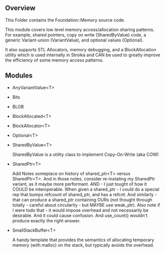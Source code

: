 Overview
--------
  This Folder contains the Foundation::Memory source code.

  This module covers low level memory access/allocation sharing patterns. For example, shared pointers,
  copy on write (SharedByValue) code, a generic Variant-union (VariantValue), and optional values (Optional<T>).

  It also supports STL Allocators, memory debugging, and a BlockAllocation utility which is used internally
  in Stroika and CAN be used to greatly improve the efficiency of some memory access patterns.

Modules
-------
  *   AnyVariantValue&lt;T&gt;

  *   Bits 

  *   BLOB 

  *   BlockAllocated&lt;T&gt;
  *   BlockAllocator&lt;T&gt;

  *   Optional&lt;T&gt;

  *   SharedByValue&lt;T&gt;

      SharedByValue is a utility class to implement Copy-On-Write (aka COW)

  *   SharedPtr&lt;T&gt;

      Add Notes someplace on history of shared_ptr&lt;T&gt; versus SharedPtr&lt;T&gt;. And in those notes, consider re-instating
      my SharedPtr variant, as it maybe more performant. AND - I just tought of how it COULD be interoperable.
      When given a shared_ptr<T> - I could do a special rep that bumps refcount of shared_ptr, and has a refcnt.
      And similarly - that can produce a shared_ptr containing OURs (not thought through totally - careful about
      circularity - but MAYBE use weak_ptr). Also note if I were todo that - it would impose overhead and 
      not necessarily be desirable. And it could cause confusion. And use_count() wouldn't produce exactly the right
      answer.

  *   SmallStackBuffer&lt;T&gt;
  
      A handy template that provides the semantics of allocating temporary memory (with malloc)
      on the stack, but typically avoids the overhead.
